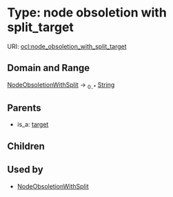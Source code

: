 
# Type: node obsoletion with split_target




URI: [ocl:node_obsoletion_with_split_target](http://w3id.org/oclnode_obsoletion_with_split_target)


## Domain and Range

[NodeObsoletionWithSplit](NodeObsoletionWithSplit.md) ->  <sub>0..*</sub> [String](types/String.md)

## Parents

 *  is_a: [target](target.md)

## Children


## Used by

 * [NodeObsoletionWithSplit](NodeObsoletionWithSplit.md)
